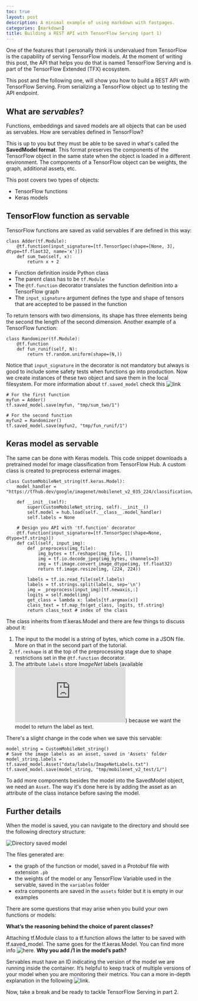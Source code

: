 ```yaml
---
toc: true
layout: post
description: A minimal example of using markdown with fastpages.
categories: [markdown]
title: Building a REST API with TensorFlow Serving (part 1)
---
```


One of the features that I personally think is undervalued from TensorFlow is the capability of serving TensorFlow models. At the moment of writing this post, the API that helps you do that is named TensorFlow Serving and is part of the TensorFlow Extended (TFX) ecosystem.

This post and the following one, will show you how to build a REST API with TensorFlow Serving. From serializing a TensorFlow object up to testing the API endpoint.

## What are *servables*?
Functions, embeddings and saved models are all objects that can be used as servables. How are servables defined in TensorFlow?

This is up to you but they must be able to be saved in what's called the **SavedModel format**. This format preserves the components of the TensorFlow object in the same state when the object is loaded in a different environment. The components of a TensorFlow object can be weights, the graph, additional assets, etc.

This post covers two types of objects:
* TensorFlow functions
* Keras models

## TensorFlow function as servable

TensorFlow functions are saved as valid servables if are defined in this way:
```{python}
class Adder(tf.Module):
    @tf.function(input_signature=[tf.TensorSpec(shape=[None, 3], dtype=tf.flaot32, name='x')])
    def sum_two(self, x):
        return x + 2
```

* Function definition inside Python class
* The parent class has to be `tf.Module`
* The `@tf.function` decorator translates the function definition into a TensorFlow graph
* The `input_signature` argument defines the type and shape of tensors that are accepted to be passed in the function

To return tensors with two dimensions, its shape has three elements being the second the length of the second dimension. Another example of a TensorFlow function:

```{python}
class Randomizer(tf.Module):
    @tf.function
    def fun_runif(self, N):
        return tf.random.uniform(shape=(N,))
```

Notice that `input_signature` in the decorator is not mandatory but always is good to include some safety tests when functions go into production. Now we create instances of these two object and save them in the local filesystem. For more information about `tf.saved_model` check this ![link](https://www.tensorflow.org/api_docs/python/tf/saved_model)

```{python}
# For the first function
myfun = Adder()
tf.saved_model.save(myfun, "tmp/sum_two/1")
 
# For the second function
myfun2 = Randomizer()
tf.saved_model.save(myfun2, "tmp/fun_runif/1")
```

## Keras model as servable

The same can be done with Keras models. This code snippet downloads a pretrained model for image classification from TensorFlow Hub. A custom class is created to preprocess external images.

```{python}
class CustomMobileNet_string(tf.keras.Model):
    model_handler = "https://tfhub.dev/google/imagenet/mobilenet_v2_035_224/classification/4"
     
    def __init__(self):
        super(CustomMobileNet_string, self).__init__()
        self.model = hub.load(self.__class__.model_handler)
        self.labels = None
         
    # Design you API with 'tf.function' decorator
    @tf.function(input_signature=[tf.TensorSpec(shape=None, dtype=tf.string)])
    def call(self, input_img):
        def _preprocess(img_file):
            img_bytes = tf.reshape(img_file, [])
            img = tf.io.decode_jpeg(img_bytes, channels=3)
            img = tf.image.convert_image_dtype(img, tf.float32)
            return tf.image.resize(img, (224, 224))
 
        labels = tf.io.read_file(self.labels)
        labels = tf.strings.split(labels, sep='\n')
        img = _preprocess(input_img)[tf.newaxis,:]
        logits = self.model(img)
        get_class = lambda x: labels[tf.argmax(x)]
        class_text = tf.map_fn(get_class, logits, tf.string)
        return class_text # index of the class
```

The class inherits from tf.keras.Model and there are few things to discuss about it:
1. The input to the model is a string of bytes, which come in a JSON file. More on that in the second part of the tutorial.
2. `tf.reshape` is at the top of the preprocessing stage due to shape restrictions set in the `@tf.function` decorator.
3. The attribute `labels` store *ImageNet* labels (available ![here](https://storage.googleapis.com/download.tensorflow.org/data/ImageNetLabels.txt)) because we want the model to return the label as text.

There's a slight change in the code when we save this servable:

```{python}
model_string = CustomMobileNet_string()
# Save the image labels as an asset, saved in 'Assets' folder
model_string.labels = tf.saved_model.Asset("data/labels/ImageNetLabels.txt")
tf.saved_model.save(model_string, "tmp/mobilenet_v2_test/1/")
```

To add more components besides the model into the SavedModel object, we need an `Asset`. The way it's done here is by adding the asset as an attribute of the class instance before saving the model.

## Further details

When the model is saved, you can navigate to the directory and should see the following directory structure:

![]({{site.baseurl}}/images/tf_savedmodel_dir.png "Directory saved model")

The files generated are:
* the graph of the function or model, saved in a Protobuf file with extension `.pb`
* the weights of the model or any TensorFlow Variable used in the servable, saved in the `variables` folder
* extra components are saved in the `assets` folder but it is empty in our examples

There are some questions that may arise when you build your own functions or models:

**What’s the reasoning behind the choice of parent classes?**

Attaching tf.Module class to a tf.function allows the latter to be saved with tf.saved_model. The same goes for the tf.keras.Model. You can find more info ![here](https://www.tensorflow.org/guide/saved_model#reusing_savedmodels_in_python).
**Why you add /1 in the model’s path?**

Servables must have an ID indicating the version of the model we are running inside the container. It’s helpful to keep track of multiple versions of your model when you are monitoring their metrics. You can a more in-depth explanation in the following ![link](https://stackoverflow.com/a/45552938).

Now, take a break and be ready to tackle TensorFlow Serving in part 2.
